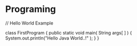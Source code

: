 # Programing

// Hello World Example

class  FirstProgram
{
	public static void main( String args[ ] )
	{
		System.out.println("Hello Java World..!" );
	}
}


